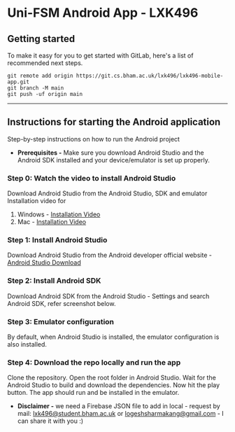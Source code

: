 # Uni-FSM Android App - LXK496

## Getting started

To make it easy for you to get started with GitLab, here's a list of recommended next steps.

```
git remote add origin https://git.cs.bham.ac.uk/lxk496/lxk496-mobile-app.git
git branch -M main
git push -uf origin main
```
***
## Instructions for starting the Android application

Step-by-step instructions on how to run the Android project
- **Prerequisites -**
  Make sure you download Android Studio and the Android SDK installed and your device/emulator is set up properly.

### Step 0: Watch the video to install Android Studio
Download Android Studio from the Android Studio, SDK and emulator Installation video for

1. Windows - [Installation Video](https://www.youtube.com/watch?v=8gc5z3aKc6k)
2. Mac - [Installation Video](https://www.youtube.com/watch?v=8ILww0tUSxw)

### Step 1: Install Android Studio
Download Android Studio from the Android developer official website - [Android Studio Download](https://developer.android.com/studio)

### Step 2: Install Android SDK
Download Android SDK from the Android Studio - Settings and search Android SDK, refer screenshot below.
### Step 3: Emulator configuration
By default, when Android Studio is installed, the emulator configuration is also installed.

### Step 4: Download the repo locally and run the app
Clone the repository.
Open the root folder in Android Studio.
Wait for the Android Studio to build and download the dependencies.
Now hit the play button.
The app should run and be installed in the emulator.
- **Disclaimer -**
  we need a Firebase JSON file to add in local - request by mail: lxk496@student.bham.ac.uk or logeshsharmakang@gmail.com - I can share it with you :) 
